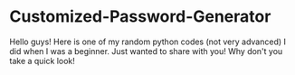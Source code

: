 # Customized-Password-Generator
Hello guys! Here is one of my random python codes (not very advanced) I did when I was a beginner. Just wanted to share with you! Why don't you take a quick look!
